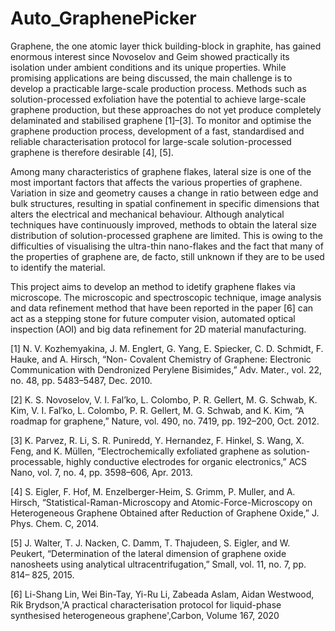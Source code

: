 # Auto_GraphenePicker
Graphene, the one atomic layer thick building-block in graphite, has gained enormous interest since Novoselov and Geim showed practically its isolation under ambient conditions and its unique properties. While promising applications are being discussed, the main challenge is to develop a practicable large-scale production process. Methods such as solution-processed exfoliation have the potential to achieve large-scale graphene production, but these approaches do not yet produce completely delaminated and stabilised graphene [1]–[3]. To monitor and optimise the graphene production process, development of a fast, standardised and reliable characterisation protocol for large-scale solution-processed graphene is therefore desirable [4], [5]. 

Among many characteristics of graphene flakes, lateral size is one of the most important factors that affects the various properties of graphene. Variation in size and geometry causes a change in ratio between edge and bulk structures, resulting in spatial confinement in specific dimensions that alters the electrical and mechanical behaviour. Although analytical techniques have continuously improved, methods to obtain the lateral size distribution of solution-processed graphene are limited. This is owing to the difficulties of visualising the ultra-thin nano-flakes and the fact that many of the properties of graphene are, de facto, still unknown if they are to be used to identify the material.

This project aims to develop an method to idetify graphene flakes via microscope.  The microscopic and spectroscopic technique, image analysis and data refinement method that have been reported in the paper [6] can act as a stepping stone for future computer vision, automated optical inspection (AOI) and big data refinement for 2D material manufacturing. 

[1] N. V. Kozhemyakina, J. M. Englert, G. Yang, E. Spiecker, C. D. Schmidt, F. Hauke, and A. Hirsch, “Non- Covalent Chemistry of Graphene: Electronic Communication with Dendronized Perylene Bisimides,” Adv. Mater., vol. 22, no. 48, pp. 5483–5487, Dec. 2010.

[2] K. S. Novoselov, V. I. Fal’ko, L. Colombo, P. R. Gellert, M. G. Schwab, K. Kim, V. I. Fal′ko, L. Colombo, P. R. Gellert, M. G. Schwab, and K. Kim, “A roadmap for graphene,” Nature, vol. 490, no. 7419, pp. 192–200, Oct. 2012.

[3] K. Parvez, R. Li, S. R. Puniredd, Y. Hernandez, F. Hinkel, S. Wang, X. Feng, and K. Müllen, “Electrochemically exfoliated graphene as solution-processable, highly conductive electrodes for organic electronics,” ACS Nano, vol. 7, no. 4, pp. 3598–606, Apr. 2013.

[4] S. Eigler, F. Hof, M. Enzelberger-Heim, S. Grimm, P. Muller, and A. Hirsch, “Statistical-Raman-Microscopy and Atomic-Force-Microscopy on Heterogeneous Graphene Obtained after Reduction of Graphene Oxide,” J. Phys. Chem. C, 2014.

[5] J. Walter, T. J. Nacken, C. Damm, T. Thajudeen, S. Eigler, and W. Peukert, “Determination of the lateral dimension of graphene oxide nanosheets using analytical ultracentrifugation,” Small, vol. 11, no. 7, pp. 814– 825, 2015.

[6] Li-Shang Lin, Wei Bin-Tay, Yi-Ru Li, Zabeada Aslam, Aidan Westwood, Rik Brydson,'A practical characterisation protocol for liquid-phase synthesised heterogeneous graphene',Carbon, Volume 167, 2020
